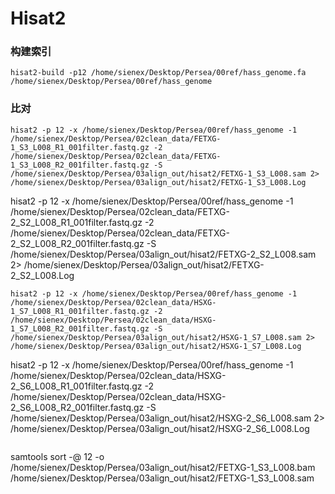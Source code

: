 # Hisat2

### 构建索引
```
hisat2-build -p12 /home/sienex/Desktop/Persea/00ref/hass_genome.fa /home/sienex/Desktop/Persea/00ref/hass_genome
```

### 比对
```
hisat2 -p 12 -x /home/sienex/Desktop/Persea/00ref/hass_genome -1 /home/sienex/Desktop/Persea/02clean_data/FETXG-1_S3_L008_R1_001filter.fastq.gz -2 /home/sienex/Desktop/Persea/02clean_data/FETXG-1_S3_L008_R2_001filter.fastq.gz -S /home/sienex/Desktop/Persea/03align_out/hisat2/FETXG-1_S3_L008.sam 2> /home/sienex/Desktop/Persea/03align_out/hisat2/FETXG-1_S3_L008.Log
```
hisat2 -p 12 -x /home/sienex/Desktop/Persea/00ref/hass_genome -1 /home/sienex/Desktop/Persea/02clean_data/FETXG-2_S2_L008_R1_001filter.fastq.gz -2 /home/sienex/Desktop/Persea/02clean_data/FETXG-2_S2_L008_R2_001filter.fastq.gz -S /home/sienex/Desktop/Persea/03align_out/hisat2/FETXG-2_S2_L008.sam 2> /home/sienex/Desktop/Persea/03align_out/hisat2/FETXG-2_S2_L008.Log
```
hisat2 -p 12 -x /home/sienex/Desktop/Persea/00ref/hass_genome -1 /home/sienex/Desktop/Persea/02clean_data/HSXG-1_S7_L008_R1_001filter.fastq.gz -2 /home/sienex/Desktop/Persea/02clean_data/HSXG-1_S7_L008_R2_001filter.fastq.gz -S /home/sienex/Desktop/Persea/03align_out/hisat2/HSXG-1_S7_L008.sam 2> /home/sienex/Desktop/Persea/03align_out/hisat2/HSXG-1_S7_L008.Log
```
hisat2 -p 12 -x /home/sienex/Desktop/Persea/00ref/hass_genome -1 /home/sienex/Desktop/Persea/02clean_data/HSXG-2_S6_L008_R1_001filter.fastq.gz -2 /home/sienex/Desktop/Persea/02clean_data/HSXG-2_S6_L008_R2_001filter.fastq.gz -S /home/sienex/Desktop/Persea/03align_out/hisat2/HSXG-2_S6_L008.sam 2> /home/sienex/Desktop/Persea/03align_out/hisat2/HSXG-2_S6_L008.Log
```
```
samtools sort -@ 12 -o /home/sienex/Desktop/Persea/03align_out/hisat2/FETXG-1_S3_L008.bam /home/sienex/Desktop/Persea/03align_out/hisat2/FETXG-1_S3_L008.sam
```


